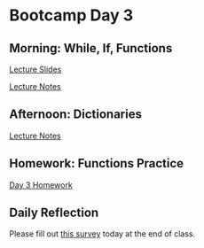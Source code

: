 # Bootcamp Day 3

## Morning: While, If, Functions

[Lecture Slides](../lectures/presentation.html)

[Lecture Notes](../assignments/bootcamp/parsing_gff/slides_asynchronous_or_livecoding_resources/readme.html)


## Afternoon: Dictionaries

[Lecture Notes](../assignments/bootcamp/parsing_gff/slides_asynchronous_or_livecoding_resources/readme.html)

## Homework: Functions Practice

[Day 3 Homework](../assignments/bootcamp/functionPractice.md)

## Daily Reflection

Please fill out [this survey](https://forms.gle/JtFJ9qV6wumP2vPY6) today at the end of class. 
